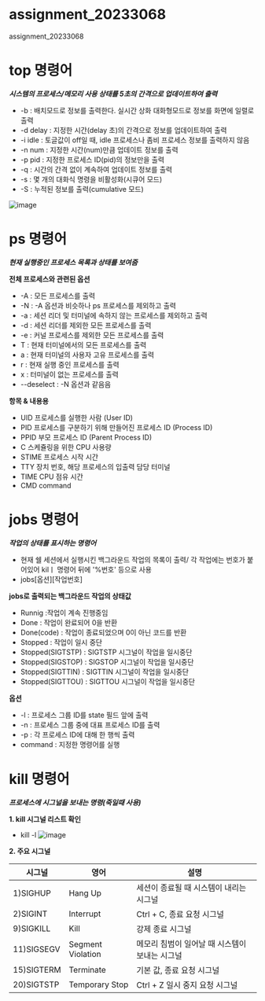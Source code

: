 # assignment_20233068
assignment_20233068

# top 명령어
***시스템의 프로세스/메모리 사용 상태를 5초의 간격으로 업데이트하여 출력***

* -b : 배치모드로 정보를 출력한다. 실시간 상화 대화형모드로 정보를 화면에 일렬로 출력
* -d delay : 지정한 시간(delay 초)의 간격으로 정보를 업데이트하여 출력
* -i idle : 토글값이 off일 때, idle 프로세스나 좀비 프로세스 정보를 출력하지 않음
* -n num : 지정한 시간(num)만큼 업데이트 정보를 출력
* -p pid : 지정한 프로세스 ID(pid)의 정보만을 출력
* -q : 시간의 간격 없이 계속하여 업데이트 정보를 출력
* -s : 몇 개의 대화식 명령을 비활성화(시큐어 모드)
* -S : 누적된 정보를 출력(cumulative 모드)

![image](https://dbscthumb-phinf.pstatic.net/4938_000_1/20170705212456131_V9D3Q4JJL.jpg/ka38_331_i1.jpg?type=w575_fst_n&wm=Y)

# ps 명령어
***현재 실행중인 프로세스 목록과 상태를 보여줌***

**전체 프로세스와 관련된 옵션**
* -A : 모든 프로세스를 출력
* -N : -A 옵션과 비슷하나 ps 프로세스를 제외하고 출력
* -a : 세션 리더 및 터미널에 속하지 않는 프로세스를 제외하고 출력
* -d : 세션 리더를 제외한 모든 프로세스를 출력
* -e : 커널 프로세스를 제외한 모든 프로세스를 출력
* T : 현재 터미널에서의 모든 프로세스를 출력
* a : 현재 터미널의 사용자 고유 프로세스를 출력
* r : 현재 실행 중인 프로세스를 출력
* x : 터미널이 없는 프로세스를 출력
* --deselect : -N 옵션과 같음음

**항목 & 내용용**
* UID	프로세스를 실행한 사람 (User ID)
* PID	프로세스를 구분하기 위해 만들어진 프로세스 ID (Process ID)
* PPID	부모 프로세스 ID (Parent Process ID)
* C	스케쥴링을 위한 CPU 사용량
* STIME	프로세스 시작 시간
* TTY	장치 번호, 해당 프로세스의 입출력 담당 터미널
* TIME	CPU 점유 시간
* CMD	command

# jobs 명령어
***작업의 상태를 표시하는 명령어***
* 현재 쉘 세션에서 실행시킨 백그라운드 작업의 목록이 출력/ 각 작업에는 번호가 붙어있어 kilㅣ 명령어 뒤에 '%번호' 등으로 사용
* jobs[옵션][작업번호]

**jobs로 출력되는 백그라운드 작업의 상태값**
* Runnig :작업이 계속 진행중임
* Done : 작업이 완료되어 0을 반환
* Done(code) : 작업이 종료되었으며 0이 아닌 코드를 반환
* Stopped : 작업이 일시 중단
* Stopped(SIGTSTP) : SIGTSTP 시그널이 작업을 일시중단
* Stopped(SIGSTOP) : SIGSTOP 시그널이 작업을 일시중단
* Stopped(SIGTTIN) : SIGTTIN 시그널이 작업을 일시중단
* Stopped(SIGTTOU) : SIGTTOU 시그널이 작업을 일시중단

**옵션**
* -l : 프로세스 그룹 ID를 state 필드 앞에 출력
* -n : 프로세스 그룹 중에 대표 프로세스 ID를 출력
* -p : 각 프로세스 ID에 대해 한 행씩 출력
* command : 지정한 명령어를 실행

# kill 명령어

***프로세스에 시그널을 보내는 명령(죽일때 사용)***

**1. kill 시그널 리스트 확인**
* kill -l 
![image](https://img1.daumcdn.net/thumb/R1280x0/?scode=mtistory2&fname=https%3A%2F%2Ft1.daumcdn.net%2Fcfile%2Ftistory%2F99E84B455C6378A109)

**2. 주요 시그널**

시그널| 영어| 설명
--|--|--
 1)SIGHUP |	Hang Up|	세션이 종료될 때 시스템이 내리는 시그널
 2)SIGINT |	Interrupt|	Ctrl + C, 종료 요청 시그널
 9)SIGKILL	|Kill	|강제 종료 시그널
 11)SIGSEGV |	Segment Violation|	메모리 침범이 일어날 때 시스템이 보내는 시그널
 15)SIGTERM |	Terminate|	기본 값, 종료 요청 시그널
 20)SIGTSTP |	Temporary Stop|	Ctrl + Z 일시 중지 요청 시그널



